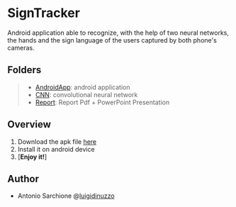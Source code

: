 # SignTracker

Android application able to recognize, with the help of two neural networks, the hands and the sign language of the users captured by both phone's cameras.

## Folders

> + [AndroidApp][lk_andr]: android application
> + [CNN][lk_cnn]: convolutional neural network
> + [Report][lk_rp]: Report Pdf + PowerPoint Presentation

[lk_andr]: https://github.com/AntonioSarchione/SignTracker/tree/master/AndroidApp	"AndroidApp"
[lk_cnn]: https://github.com/AntonioSarchione/SignTracker/tree/master/CNN "CNN"
[lk_rp]: https://github.com/AntonioSarchione/SignTracker/tree/master/Report "Report"

## Overview
1. Download the apk file [here][lk_apk]
2. Install it on android device
3. [**Enjoy it!**]

[lk_apk]: https:https://github.com/AntonioSarchione/SignTracker/releases/download/untagged-6f8124667c8ad7d6e3e5/SignTracker.apk	"Apk download link"




## Author
+ Antonio Sarchione @[luigidinuzzo](https://github.com/AntonioSarchione)
